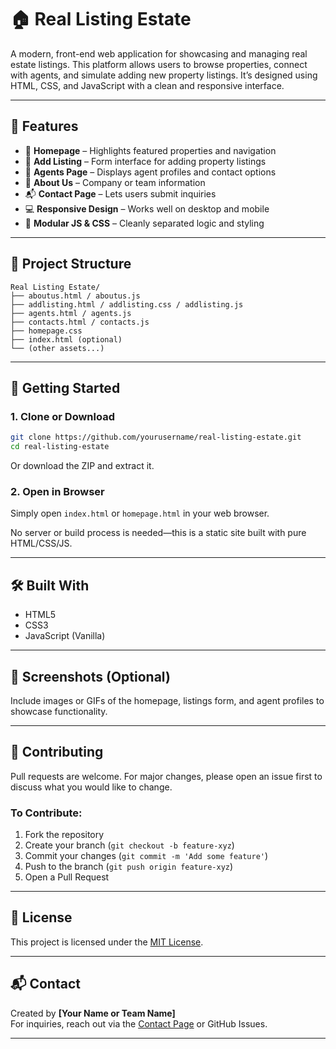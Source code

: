 
# 🏠 Real Listing Estate

A modern, front-end web application for showcasing and managing real estate listings. This platform allows users to browse properties, connect with agents, and simulate adding new property listings. It’s designed using HTML, CSS, and JavaScript with a clean and responsive interface.

---

## 📌 Features

- 🏡 **Homepage** – Highlights featured properties and navigation
- 📝 **Add Listing** – Form interface for adding property listings
- 👥 **Agents Page** – Displays agent profiles and contact options
- 🧾 **About Us** – Company or team information
- 📬 **Contact Page** – Lets users submit inquiries
- 💻 **Responsive Design** – Works well on desktop and mobile
- 🎯 **Modular JS & CSS** – Cleanly separated logic and styling

---

## 📂 Project Structure

```
Real Listing Estate/
├── aboutus.html / aboutus.js
├── addlisting.html / addlisting.css / addlisting.js
├── agents.html / agents.js
├── contacts.html / contacts.js
├── homepage.css
├── index.html (optional)
└── (other assets...)
```

---

## 🚀 Getting Started

### 1. Clone or Download

```bash
git clone https://github.com/yourusername/real-listing-estate.git
cd real-listing-estate
```

Or download the ZIP and extract it.

### 2. Open in Browser

Simply open `index.html` or `homepage.html` in your web browser.

No server or build process is needed—this is a static site built with pure HTML/CSS/JS.

---

## 🛠️ Built With

- HTML5
- CSS3
- JavaScript (Vanilla)

---

## 📸 Screenshots (Optional)

Include images or GIFs of the homepage, listings form, and agent profiles to showcase functionality.

---

## 🙌 Contributing

Pull requests are welcome. For major changes, please open an issue first to discuss what you would like to change.

### To Contribute:

1. Fork the repository
2. Create your branch (`git checkout -b feature-xyz`)
3. Commit your changes (`git commit -m 'Add some feature'`)
4. Push to the branch (`git push origin feature-xyz`)
5. Open a Pull Request

---

## 📄 License

This project is licensed under the [MIT License](LICENSE).

---

## 📬 Contact

Created by **[Your Name or Team Name]**  
For inquiries, reach out via the [Contact Page](contacts.html) or GitHub Issues.

---
